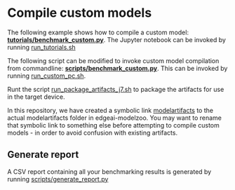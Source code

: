 # Compile custom models

The following example shows how to compile a custom model: **[tutorials/benchmark_custom.py](../tutorials/benchmark_custom.ipynb)**. The Jupyter notebook can be invoked by running [run_tutorials.sh](../run_tutorials.sh)

The following script can be modified to invoke custom model compilation from commandline: **[scripts/benchmark_custom.py](../scripts/benchmark_custom.py)**. This can be invoked by running [run_custom_pc.sh](../run_custom_pc.sh).

Runt the script [run_package_artifacts_j7.sh](../run_package_artifacts_j7.sh) to package the artifacts for use in the target device.

In this repository, we have created a symbolic link [modelartifacts](../work_dirs/modelartifacts) to the actual modelartifacts folder in edgeai-modelzoo. You may want to rename that symbolic link to something else before attempting to compile custom models - in order to avoid confusion with existing artifacts.

## Generate report
A CSV report containing all your benchmarking results is generated by running [scripts/generate_report.py](../scripts/generate_report.py)

